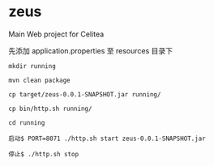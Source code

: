 # zeus
Main Web project for Celitea

先添加 application.properties 至 resources 目录下

``` shell script
mkdir running

mvn clean package

cp target/zeus-0.0.1-SNAPSHOT.jar running/

cp bin/http.sh running/

cd running

启动$ PORT=8071 ./http.sh start zeus-0.0.1-SNAPSHOT.jar

停止$ ./http.sh stop
```

